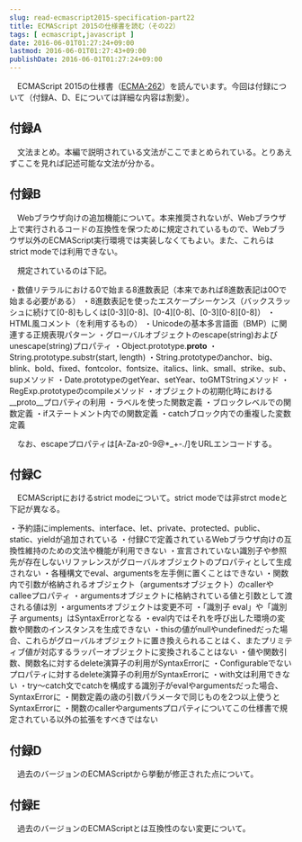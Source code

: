 ```yaml
---
slug: read-ecmascript2015-specification-part22
title: ECMAScript 2015の仕様書を読む（その22）
tags: [ ecmascript,javascript ]
date: 2016-06-01T01:27:24+09:00
lastmod: 2016-06-01T01:27:43+09:00
publishDate: 2016-06-01T01:27:24+09:00
---
```


　ECMAScript 2015の仕様書（[ECMA-262](http://www.ecma-international.org/publications/standards/Ecma-262.html)）を読んでいます。今回は付録について（付録A、D、Eについては詳細な内容は割愛）。

## 付録A


　文法まとめ。本編で説明されている文法がここでまとめられている。とりあえずここを見れば記述可能な文法が分かる。

## 付録B


　Webブラウザ向けの追加機能について。本来推奨されないが、Webブラウザ上で実行されるコードの互換性を保つために規定されているもので、Webブラウザ以外のECMAScript実行環境では実装しなくてもよい。また、これらはstrict modeでは利用できない。

　規定されているのは下記。

・数値リテラルにおける0で始まる8進数表記（本来であれば8進数表記は0Oで始まる必要がある）
・8進数表記を使ったエスケープシーケンス（バックスラッシュに続けて[0-8]もしくは[0-3][0-8]、[0-4][0-8]、[0-3][0-8][0-8]）
・HTML風コメント（<!--、-->を利用するもの）
・Unicodeの基本多言語面（BMP）に関連する正規表現パターン
・グローバルオブジェクトのescape(string)およびunescape(string)プロパティ
・Object.prototype.__proto__
・String.prototype.substr(start, length)
・String.prototypeのanchor、big、blink、bold、fixed、fontcolor、fontsize、italics、link、small、strike、sub、supメソッド
・Date.prototypeのgetYear、setYear、toGMTStringメソッド
・RegExp.prototypeのcompileメソッド
・オブジェクトの初期化時における__proto__プロパティの利用
・ラベルを使った関数定義
・ブロックレベルでの関数定義
・ifステートメント内での関数定義
・catchブロック内での重複した変数定義

　なお、escapeプロパティは[A-Za-z0-9@*_+-./]をURLエンコードする。

## 付録C


　ECMAScriptにおけるstrict modeについて。strict modeでは非strct modeと下記が異なる。

・予約語にimplements、interface、let、private、protected、public、static、yieldが追加されている
・付録Cで定義されているWebブラウザ向けの互換性維持のための文法や機能が利用できない
・宣言されていない識別子や参照先が存在しないリファレンスがグローバルオブジェクトのプロパティとして生成されない
・各種構文でeval、argumentsを左手側に置くことはできない
・関数内で引数が格納されるオブジェクト（argumentsオブジェクト）のcallerやcalleeプロパティ
・argumentsオブジェクトに格納されている値と引数として渡される値は別
・argumentsオブジェクトは変更不可
・「識別子 eval」や「識別子 arguments」はSyntaxErrorとなる
・eval内ではそれを呼び出した環境の変数や関数のインスタンスを生成できない
・thisの値がnullやundefinedだった場合、これらがグローバルオブジェクトに置き換えられることはく、またプリミティブ値が対応するラッパーオブジェクトに変換されることはない
・値や関数引数、関数名に対するdelete演算子の利用がSyntaxErrorに
・Configurableでないプロパティに対するdelete演算子の利用がSyntaxErrorに
・with文は利用できない
・try〜catch文でcatchを構成する識別子がevalやargumentsだった場合、SyntaxErrorに
・関数定義の歳の引数パラメータで同じものを2つ以上使うとSyntaxErrorに
・関数のcallerやargumentsプロパティについてこの仕様書で規定されている以外の拡張をすべきではない

## 付録D


　過去のバージョンのECMAScriptから挙動が修正された点について。

## 付録E


　過去のバージョンのECMAScriptとは互換性のない変更について。

